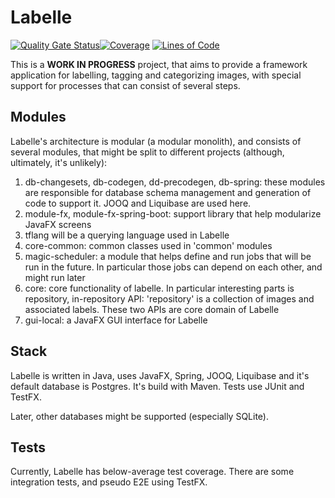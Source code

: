 # Labelle

[![Quality Gate Status](https://sonarcloud.io/api/project_badges/measure?project=kamil-sita_labelle&metric=alert_status)](https://sonarcloud.io/summary/new_code?id=kamil-sita_labelle)[![Coverage](https://sonarcloud.io/api/project_badges/measure?project=kamil-sita_labelle&metric=coverage)](https://sonarcloud.io/summary/new_code?id=kamil-sita_labelle) [![Lines of Code](https://sonarcloud.io/api/project_badges/measure?project=kamil-sita_labelle&metric=ncloc)](https://sonarcloud.io/summary/new_code?id=kamil-sita_labelle)

This is a **WORK IN PROGRESS** project, that aims to provide a framework application for labelling, tagging and categorizing images, with special support for processes that can consist of several steps.

## Modules

Labelle's architecture is modular (a modular monolith), and consists of several modules, that might be split to different
projects (although, ultimately, it's unlikely):

1. db-changesets, db-codegen, dd-precodegen, db-spring: these modules are responsible for database schema management and generation of code to support it. JOOQ and Liquibase are used here.
2. module-fx, module-fx-spring-boot: support library that help modularize JavaFX screens
3. tflang will be a querying language used in Labelle
4. core-common: common classes used in 'common' modules
5. magic-scheduler: a module that helps define and run jobs that will be run in the future. In particular those jobs can depend on each other, and might run later
6. core: core functionality of labelle. In particular interesting parts is repository, in-repository API: 'repository' is a collection of images and associated labels. These two APIs are core domain of Labelle
7. gui-local: a JavaFX GUI interface for Labelle

## Stack

Labelle is written in Java, uses JavaFX, Spring, JOOQ, Liquibase and it's default database is Postgres. It's build with Maven. Tests use JUnit and TestFX.

Later, other databases might be supported (especially SQLite).

## Tests

Currently, Labelle has below-average test coverage. There are some integration tests, and pseudo E2E using TestFX.